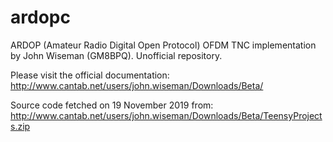 # ardopc
ARDOP (Amateur Radio Digital Open Protocol) OFDM TNC implementation by John Wiseman (GM8BPQ). Unofficial repository.

Please visit the official documentation:
http://www.cantab.net/users/john.wiseman/Downloads/Beta/

Source code fetched on 19 November 2019 from:
http://www.cantab.net/users/john.wiseman/Downloads/Beta/TeensyProjects.zip
